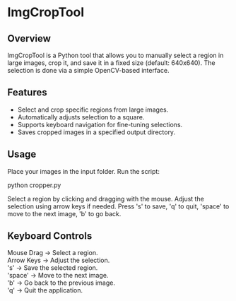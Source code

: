 # ImgCropTool

## Overview
ImgCropTool is a Python tool that allows you to manually select a region in large images, crop it, and save it in a fixed size (default: 640x640). The selection is done via a simple OpenCV-based interface.

## Features
- Select and crop specific regions from large images.
- Automatically adjusts selection to a square.
- Supports keyboard navigation for fine-tuning selections.
- Saves cropped images in a specified output directory.

## Usage

  Place your images in the input folder.
  Run the script:

  python cropper.py

  Select a region by clicking and dragging with the mouse.
  Adjust the selection using arrow keys if needed.
  Press 's' to save, 'q' to quit, 'space' to move to the next image, 'b' to go back.

## Keyboard Controls

  Mouse Drag → Select a region.                                                           
  Arrow Keys → Adjust the selection.                                                 
  's' → Save the selected region.                                      
  'space' → Move to the next image.                                      
  'b' → Go back to the previous image.                                        
  'q' → Quit the application.
